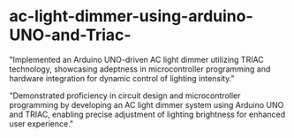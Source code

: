 # ac-light-dimmer-using-arduino-UNO-and-Triac-


"Implemented an Arduino UNO-driven AC light dimmer utilizing TRIAC technology, showcasing adeptness in microcontroller programming and hardware integration for dynamic control of lighting intensity."

"Demonstrated proficiency in circuit design and microcontroller programming by developing an AC light dimmer system using Arduino UNO and TRIAC, enabling precise adjustment of lighting brightness for enhanced user experience."
